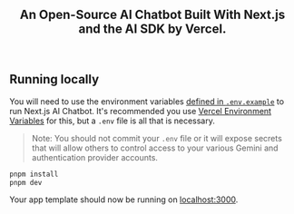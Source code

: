<h2 align="center">
  An Open-Source AI Chatbot Built With Next.js and the AI SDK by Vercel.
</h2>
<br/>


## Running locally

You will need to use the environment variables [defined in `.env.example`](.env.example) to run Next.js AI Chatbot. It's recommended you use [Vercel Environment Variables](https://vercel.com/docs/projects/environment-variables) for this, but a `.env` file is all that is necessary.

> Note: You should not commit your `.env` file or it will expose secrets that will allow others to control access to your various Gemini and authentication provider accounts.

```bash
pnpm install
pnpm dev
```

Your app template should now be running on [localhost:3000](http://localhost:3000/).
